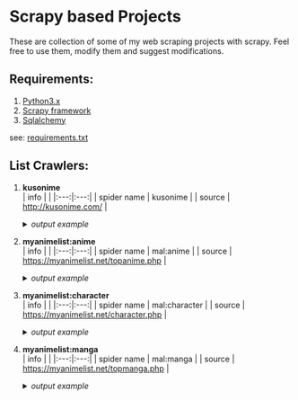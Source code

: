 
# Scrapy based Projects
These are collection of some of my web scraping projects with scrapy. Feel free to use them, modify them and suggest modifications.

## Requirements:
1. [Python3.x](https://www.python.org/)
2. [Scrapy framework](https://scrapy.org/)
3. [Sqlalchemy](https://sqlalchemy.org)

see: [requirements.txt](/requirements.txt)

## List Crawlers:
1. **kusonime**</br>
   | info |  |
   |:---:|:---:|
   | spider name | kusonime |
   | source | http://kusonime.com/ |

   <details>
     <summary><i>output example</i></summary>

      </br>

      | id | title | url | genre | thumbnail | japanese | seasons | producers | type | status | total_episode | score | duration | released_on | sinopsis | download_data |
      |:---:|:---:|:---:|:---:|:---:|:---:|:---:|:---:|:---:|:---:|:---:|:---:|:---:|:---:|:---:|:---:|
      | 1 | Hanabi-chan wa Okuregachi | https://kusonime.com/hanabichan-batch- [...] | [ "Comedy", "Spring 2022" ] | https://kusonime.com/wp- [...] | ハナビちゃんは遅れがち | Spring 2022 | N/A | TV Series | Ongoing | ? | 6.12 | 4 min. per ep. | Jul 10, 2022 | Musashi Shinonome, manajer baru yang akan [...] | [ { "name": "Download Hanabi-chan wa [...] |
      | 2 | Gaikotsu Kishi-sama Tadaima Isekai e Odekakechuu | https://kusonime.com/skeleton-knight-batch- [...] | [ "Action", "Fantasy", "Spring 2022" ] | https://kusonime.com/wp- [...] | 骸骨騎士様、只今異世界へお出掛け中 | Spring 2022 | Pony Canyon, AT-X, DAX Production, Docomo [...] | BD | Completed | 12 | 7.31 | 23 min. per ep. | Apr 07, 2022 | selain Ainz-sama ada juga tengkorak [...] | [ { "name": "Download Gaikotsu Kishi-sama [...] |
      | 3 | Xiao Mo Tou Baolu La! (Busted! Darklord) | https://kusonime.com/xiao-mo-tou-baolu-la- [...] | [ "Comedy", "Anime ONA" ] | https://kusonime.com/wp- [...] | 小魔头暴露啦！ | Anime ONA | N/A | ONA | Completed | 26 | 6.38 | 8 min. per ep. | Jan 15, 2022 | Dalam upaya untuk bertahan hidup, Yu Renjie, [...] | [ { "name": "Download Xiao Mo Tou Baolu La! [...] |
      | 4 | Takt Op. Destiny | https://kusonime.com/takt-op-destiny-batch- [...] | [ "Action", "Fantasy", "Music", "Fall 2021" ] | https://kusonime.com/wp- [...] | takt op.Destiny | Fall 2021 | DeNA, Bandai Namco Arts | BD | Completed | 12 | 7.16 | 23 min. per ep. | Oct 06, 2021 | ceritanya sendiri, suatu hari meteorit hitam [...] | [ { "name": "Download Takt Op. Destiny Batch [...] |
      | 5 | Steamboy | https://kusonime.com/steamboy-bd-subtitle- [...] | [ "Action", "Adventure", "Drama", [...] | https://kusonime.com/wp- [...] | スチームボーイ | Anime Movie | Bandai Visual, Dentsu, TBS, Imagica, Bandai, [...] | Movie | Completed | 1 | 7.33 | 2 hr. 6 min. | Jul 17, 2004 | Becerita tentang cowok 13 tahun bernama [...] | [ { "name": "Download Movie Steamboy BD [...] |

      _and more.._

   </details>

1. **myanimelist:anime**</br>
   | info |  |
   |:---:|:---:|
   | spider name | mal:anime |
   | source | https://myanimelist.net/topanime.php |

   <details>
     <summary><i>output example</i></summary>

      </br>

      | id | title | url | synonyms | japanese | german | spanish | french | type | episodes | status | aired | premiered | broadcast | producers | licensors | studios | source | genres | demographic | duration | rating | score | ranked | popularity | members | favorites | synopsis | themes |
      |:---:|:---:|:---:|:---:|:---:|:---:|:---:|:---:|:---:|:---:|:---:|:---:|:---:|:---:|:---:|:---:|:---:|:---:|:---:|:---:|:---:|:---:|:---:|:---:|:---:|:---:|:---:|:---:|:---:|
      | 1 | Hunter x Hunter | [...] | HxH (2011) | HUNTER×HUNTER（ハンター×ハンター） | Hunter x Hunter | Hunter x Hunter | Hunter X Hunter | TV | 148 | Finished Airing | Oct 2, 2011 to Sep 24, 2014 | Fall 2011 | Sundays at 10:55 (JST) | [ "Nippon Television Network", "Shueisha", "VAP" ] | VIZ Media | Madhouse | Manga | [ "Action", "Adventure", "Fantasy" ] | [ "Shounen" ] | 23 min. per ep. | PG-13 - Teens 13 or older | 9.04 | #9 | #10 | 2,446,844 | 187,345 | Hunters devote themselves to accomplishing [...] |  |
      | 2 | Gintama: The Very Final | [...] |  | 銀魂 THE FINAL | N/A |  |  | Movie | 1 | Finished Airing | Jan 8, 2021 |  |  | [ "TV Tokyo", "Warner Bros. Japan" ] | Eleven Arts | Bandai Namco Pictures | Manga | [ "Action", "Comedy", "Drama", "Sci-Fi" ] | [ "Shounen" ] | 1 hr. 44 min. | PG-13 - Teens 13 or older | 9.05 | #7 | #1652 | 110,801 | 3,723 | Two years have passed following the [...] | [ "Gag Humor", "Historical", "Parody", "Samurai" ] |
      | 3 | Fullmetal Alchemist: Brotherhood | [...] | Hagane no Renkinjutsushi: Fullmetal [...] | 鋼の錬金術師 FULLMETAL ALCHEMIST |  |  | Fullmetal Alchemist Brotherhood | TV | 64 | Finished Airing | Apr 5, 2009 to Jul 4, 2010 | Spring 2009 | Sundays at 17:00 (JST) | [ "Aniplex", "Mainichi Broadcasting System", [...] | [ "Aniplex of America", "Funimation" ] | Bones | Manga | [ "Action", "Adventure", "Drama", "Fantasy" ] | [ "Shounen" ] | 24 min. per ep. | R - 17+ (violence & profanity) | 9.13 | #1 | #3 | 2,962,116 | 206,616 | After a horrific alchemy experiment goes [...] | [ "Military" ] |
      | 4 | Fruits Basket: The Final Season | [...] | Fruits Basket 3rd Season, Fruits Basket [...] | フルーツバスケット The Final | Fruits Basket Staffel 3 | Fruits Basket: The Final Season | Fruits Basket Saison 3 | TV | 13 | Finished Airing | Apr 6, 2021 to Jun 29, 2021 | Spring 2021 | Tuesdays at 01:30 (JST) | [ "8PAN", "Avex Pictures", "Hakusensha", [...] | Funimation | TMS Entertainment | Manga | [ "Drama", "Romance", "Supernatural" ] | [ "Shoujo" ] | 23 min. per ep. | PG-13 - Teens 13 or older | 9.03 | #10 | #512 | 369,561 | 17,092 | Hundreds of years ago, the Chinese Zodiac [...] |  |
      | 5 | Gintama: Enchousen | [...] | Gintama' (2012), Gintama' Overdrive, Kintama | 銀魂' 延長戦 |  |  |  | TV | 13 | Finished Airing | Oct 4, 2012 to Mar 28, 2013 | Fall 2012 | Thursdays at 18:00 (JST) | [ "Aniplex", "Dentsu", "Miracle Bus", [...] | [ "None found,", "add some" ] | Sunrise | Manga | [ "Action", "Comedy", "Sci-Fi" ] | [ "Shounen" ] | 24 min. per ep. | PG-13 - Teens 13 or older | 9.04 | #8 | #697 | 288,977 | 2,851 | While Gintoki Sakata was away, the Yorozuya [...] | [ "Gag Humor", "Historical", "Parody", "Samurai" ] |

      _and more.._

   </details>

1. **myanimelist:character**</br>
   | info |  |
   |:---:|:---:|
   | spider name | mal:character |
   | source | https://myanimelist.net/character.php |

   <details>
     <summary><i>output example</i></summary>

      </br>

      | id | name | url | japanese | source | favorites | biodata | description |
      |:---:|:---:|:---:|:---:|:---:|:---:|:---:|:---:|
      | 1 | Edward Elric | https://myanimelist.net/character/11/Edward_Elric | エドワード・エルリック | Fullmetal Alchemist | 83,452 | { "age": "15-16 (series), 18 (movie, end of [...] | Winry Rockbell Pinako Rockbell Izumi Curtis [...] |
      | 2 | Lelouch Lamperouge | [...] | ルルーシュ・ランペルージ | Code Geass: Hangyaku no Lelouch | 157,536 | { "age": "17 (first season), 18 (second [...] | Lelouch vi Britannia (ルルーシュ・ヴィ・ブリタニア, [...] |
      | 3 | Killua Zoldyck | [...] | キルア=ゾルディック | Hunter x Hunter | 88,948 | { "age": "12 (Beginning), 14-15 (Current)", [...] | , Hunter Abilities: Killua Zoldyck is the [...] |
      | 4 | Naruto Uzumaki | [...] | うずまき ナルト | Naruto | 78,178 | { "age": "12-13 (Naruto part I), 15-17 (part [...] | Born in Konohagakure, a ninja village hidden [...] |
      | 5 | Rintarou Okabe | [...] | 岡部 倫太郎 | Steins;Gate | 89,317 | { "age": "18 (Steins;Gate), 19 (Steins;Gate [...] | Rintaro Okabe (岡部 倫太郎 Okabe Rintarō?), often [...] |

      _and more.._

   </details>

1. **myanimelist:manga**</br>
   | info |  |
   |:---:|:---:|
   | spider name | mal:manga |
   | source | https://myanimelist.net/topmanga.php |

   <details>
     <summary><i>output example</i></summary>

      </br>

      | id | title | url | japanese | type | volumes | chapters | status | published | genres | themes | demographic | serialization | authors | score | ranked | popularity | members | favorites | synopsis | french |
      |:---:|:---:|:---:|:---:|:---:|:---:|:---:|:---:|:---:|:---:|:---:|:---:|:---:|:---:|:---:|:---:|:---:|:---:|:---:|:---:|:---:|
      | 1 | Slam Dunk | https://myanimelist.net/manga/51/Slam_Dunk | SLAM DUNK | Manga | 31 | 276 | Finished | Sep 18, 1990 to Jun 4, 1996 | [ "Award Winning", "Sports" ] | [ "School", "Team Sports" ] | [ "Shounen" ] | Shounen Jump (Weekly) | [ "(Story & Art)", "Inoue, Takehiko" ] | 9.06 | #6 | #63 | 136,503 | 13,145 | Hanamichi Sakuragi, a tall, boisterous [...] |  |
      | 2 | Vagabond | https://myanimelist.net/manga/656/Vagabond | バガボンド | Manga | 37 | 327 | On Hiatus | Sep 3, 1998 to May 21, 2015 | [ "Action", "Adventure", "Award Winning" ] | [ "Historical", "Samurai" ] | [ "Seinen" ] | Morning | [ "(Story & Art),", "(Story)", "Inoue, [...] | 9.19 | #4 | #16 | 290,222 | 30,785 | In 16th-century Japan, Shinmen Takezou is a [...] |  |
      | 3 | Berserk | https://myanimelist.net/manga/2/Berserk | ベルセルク | Manga | Unknown | Unknown | Publishing | Aug 25, 1989 to ? | [ "Action", "Adventure", "Award Winning", [...] | [ "Gore", "Military", "Mythology", [...] | [ "Seinen" ] | Young Animal | [ "(Art)", "(Story & Art),", "Miura, [...] | 9.46 | #1 | #2 | 561,136 | 105,626 | Berserk: The Prototype |  |
      | 4 | Monster | https://myanimelist.net/manga/1/Monster | MONSTER | Manga | 18 | 162 | Finished | Dec 5, 1994 to Dec 20, 2001 | [ "Award Winning", "Drama", "Mystery" ] | [ "Adult Cast", "Psychological" ] | [ "Seinen" ] | Big Comic Original | [ "(Story & Art)", "Urasawa, Naoki" ] | 9.13 | #5 | #30 | 196,176 | 17,134 | Kenzou Tenma, a renowned Japanese [...] |  |
      | 5 | One Piece | https://myanimelist.net/manga/13/One_Piece | ONE PIECE | Manga | Unknown | Unknown | Publishing | Jul 22, 1997 to ? | [ "Action", "Adventure", "Fantasy" ] |  | [ "Shounen" ] | Shounen Jump (Weekly) | [ "(Story & Art)", "Oda, Eiichiro" ] | 9.20 | #3 | #3 | 509,903 | 100,996 | Gol D. Roger, a man referred to as the [...] |  |

      _and more.._

   </details>

